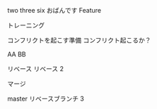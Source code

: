 two
three
six
おばんです
Feature

トレーニング

コンフリクトを起こす準備
コンフリクト起こるか？

AA
BB

リベース
リベース 2

マージ

master
リベースブランチ 3

